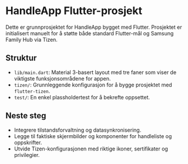 # HandleApp Flutter-prosjekt

Dette er grunnprosjektet for HandleApp bygget med Flutter. Prosjektet er
initialisert manuelt for å støtte både standard Flutter-mål og Samsung Family
Hub via Tizen.

## Struktur
- `lib/main.dart`: Material 3-basert layout med tre faner som viser de viktigste
  funksjonsområdene for appen.
- `tizen/`: Grunnleggende konfigurasjon for å bygge prosjektet med
  `flutter-tizen`.
- `test/`: En enkel plassholdertest for å bekrefte oppsettet.

## Neste steg
- Integrere tilstandsforvaltning og datasynkronisering.
- Legge til faktiske skjermbilder og komponenter for handleliste og oppskrifter.
- Utvide Tizen-konfigurasjonen med riktige ikoner, sertifikater og privilegier.
